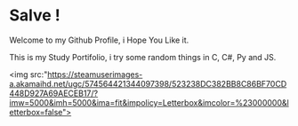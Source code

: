 # Salve !

Welcome to my Github Profile, i Hope You Like it.

This is my Study Portifolio, i try some random things in C, C#, Py and JS. 

<img src:"https://steamuserimages-a.akamaihd.net/ugc/574564421344097398/523238DC382BB8C86BF70CD448D927A69AECEB17/?imw=5000&imh=5000&ima=fit&impolicy=Letterbox&imcolor=%23000000&letterbox=false">
